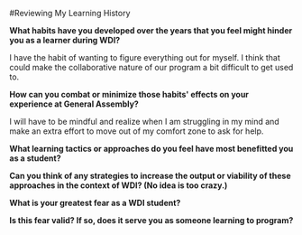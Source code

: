 #Reviewing My Learning History

**What habits have you developed over the years that you feel might hinder you as a learner during WDI?**

I have the habit of wanting to figure everything out for myself. I think that could make the collaborative nature of our program a bit difficult to get used to.

**How can you combat or minimize those habits' effects on your experience at General Assembly?**

I will have to be mindful and realize when I am struggling in my mind and make an extra effort to move out of my comfort zone to ask for help.


**What learning tactics or approaches do you feel have most benefitted you as a student?**

**Can you think of any strategies to increase the output or viability of these approaches in the context of WDI? (No idea is too crazy.)**

**What is your greatest fear as a WDI student?**

**Is this fear valid? If so, does it serve you as someone learning to program?**


